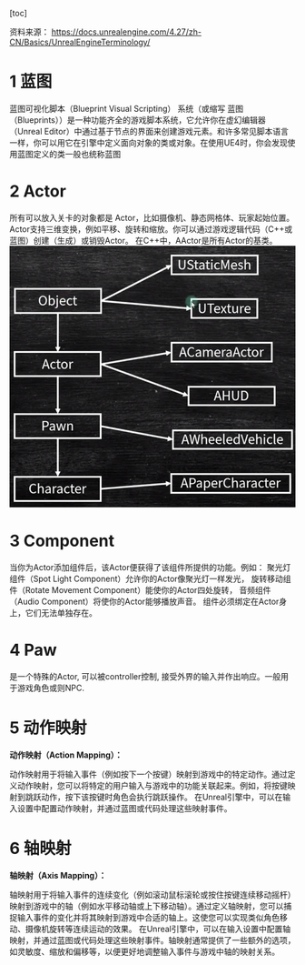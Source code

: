 [toc]

资料来源：
https://docs.unrealengine.com/4.27/zh-CN/Basics/UnrealEngineTerminology/
# 1 蓝图
蓝图可视化脚本（Blueprint Visual Scripting） 系统（或缩写 蓝图（Blueprints））是一种功能齐全的游戏脚本系统，它允许你在虚幻编辑器（Unreal Editor）中通过基于节点的界面来创建游戏元素。和许多常见脚本语言一样，你可以用它在引擎中定义面向对象的类或对象。在使用UE4时，你会发现使用蓝图定义的类一般也统称蓝图
# 2 Actor
所有可以放入关卡的对象都是 Actor，比如摄像机、静态网格体、玩家起始位置。Actor支持三维变换，例如平移、旋转和缩放。你可以通过游戏逻辑代码（C++或蓝图）创建（生成）或销毁Actor。
在C++中，AActor是所有Actor的基类。
![](img/cppclass1.png)

# 3 Component
当你为Actor添加组件后，该Actor便获得了该组件所提供的功能。例如：
聚光灯组件（Spot Light Component）允许你的Actor像聚光灯一样发光，
旋转移动组件（Rotate Movement Component）能使你的Actor四处旋转，
音频组件（Audio Component）将使你的Actor能够播放声音。
组件必须绑定在Actor身上，它们无法单独存在。

# 4 Paw
是一个特殊的Actor, 可以被controller控制, 接受外界的输入并作出响应。一般用于游戏角色或则NPC.

# 5 动作映射
**动作映射（Action Mapping）：**

动作映射用于将输入事件（例如按下一个按键）映射到游戏中的特定动作。通过定义动作映射，您可以将特定的用户输入与游戏中的功能关联起来。例如，将按键映射到跳跃动作，按下该按键时角色会执行跳跃操作。
在Unreal引擎中，可以在输入设置中配置动作映射，并通过蓝图或代码处理这些映射事件。

# 6 轴映射
**轴映射（Axis Mapping）：**

轴映射用于将输入事件的连续变化（例如滚动鼠标滚轮或按住按键连续移动摇杆）映射到游戏中的轴（例如水平移动轴或上下移动轴）。通过定义轴映射，您可以捕捉输入事件的变化并将其映射到游戏中合适的轴上。这使您可以实现类似角色移动、摄像机旋转等连续运动的效果。
在Unreal引擎中，可以在输入设置中配置轴映射，并通过蓝图或代码处理这些映射事件。轴映射通常提供了一些额外的选项，如灵敏度、缩放和偏移等，以便更好地调整输入事件与游戏中轴的映射关系。